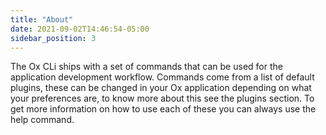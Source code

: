 ```yaml
---
title: "About"
date: 2021-09-02T14:46:54-05:00
sidebar_position: 3 
---
```


The Ox CLi ships with a set of commands that can be used for the application development workflow. Commands come from a list of default plugins, these can be changed in your Ox application depending on what your preferences are, to know more about this see the plugins section. To get more information on how to use each of these you can always use the help command.

